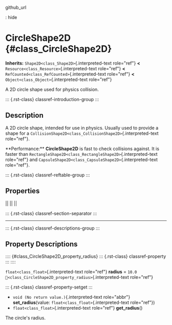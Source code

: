 github_url

:   hide

# CircleShape2D {#class_CircleShape2D}

**Inherits:** `Shape2D<class_Shape2D>`{.interpreted-text role="ref"}
**\<** `Resource<class_Resource>`{.interpreted-text role="ref"} **\<**
`RefCounted<class_RefCounted>`{.interpreted-text role="ref"} **\<**
`Object<class_Object>`{.interpreted-text role="ref"}

A 2D circle shape used for physics collision.

::: {.rst-class}
classref-introduction-group
:::

## Description

A 2D circle shape, intended for use in physics. Usually used to provide
a shape for a
`CollisionShape2D<class_CollisionShape2D>`{.interpreted-text
role="ref"}.

\*\*Performance:\*\* **CircleShape2D** is fast to check collisions
against. It is faster than
`RectangleShape2D<class_RectangleShape2D>`{.interpreted-text role="ref"}
and `CapsuleShape2D<class_CapsuleShape2D>`{.interpreted-text
role="ref"}.

::: {.rst-class}
classref-reftable-group
:::

## Properties

||
||
||

::: {.rst-class}
classref-section-separator
:::

------------------------------------------------------------------------

::: {.rst-class}
classref-descriptions-group
:::

## Property Descriptions

:::: {#class_CircleShape2D_property_radius}
::: {.rst-class}
classref-property
:::
::::

`float<class_float>`{.interpreted-text role="ref"} **radius** = `10.0`
`🔗<class_CircleShape2D_property_radius>`{.interpreted-text role="ref"}

::: {.rst-class}
classref-property-setget
:::

- `void (No return value.)`{.interpreted-text role="abbr"}
  **set_radius**(value: `float<class_float>`{.interpreted-text
  role="ref"})
- `float<class_float>`{.interpreted-text role="ref"} **get_radius**()

The circle\'s radius.

